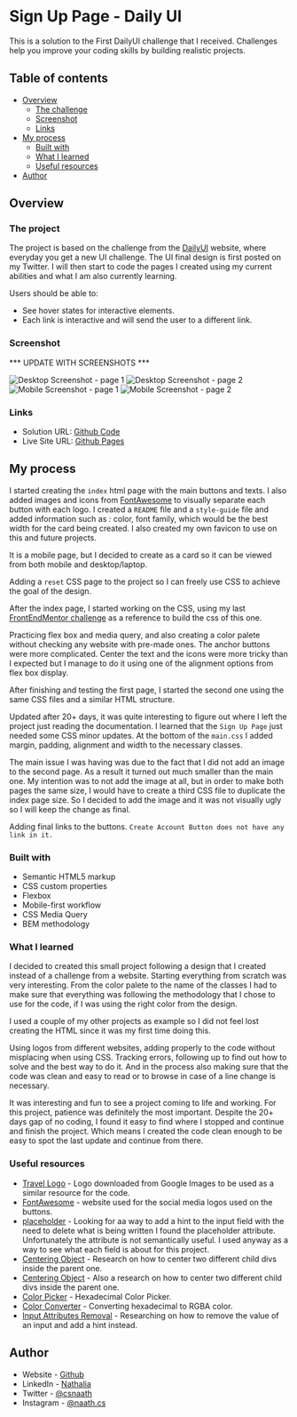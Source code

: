 # Sign Up Page - Daily UI

This is a solution to the First DailyUI challenge that I received. Challenges help you improve your coding skills by building realistic projects.

## Table of contents

- [Overview](#overview)
  - [The challenge](#the-project)
  - [Screenshot](#screenshot)
  - [Links](#links)
- [My process](#my-process)
  - [Built with](#built-with)
  - [What I learned](#what-i-learned)
  - [Useful resources](#useful-resources)
- [Author](#author)


## Overview

### The project

The project is based on the challenge from the [DailyUI](https://www.dailyui.co/) website, where everyday you get a new UI challenge.
The UI final design is first posted on my Twitter. I will then start to code the pages I created using my current abilities and what I am also currently learning.

Users should be able to:

- See hover states for interactive elements.
- Each link is interactive and will send the user to a different link.

### Screenshot
*** UPDATE WITH SCREENSHOTS ***

![Desktop Screenshot - page 1](screenshot/desktop.png)
![Desktop Screenshot - page 2]()
![Mobile Screenshot - page 1](screenshot/mobile.jpeg)
![Mobile Screenshot - page 2]()


### Links

- Solution URL: [Github Code](https://github.com/naathcs/Sign-Up-Pages)
- Live Site URL: [Github Pages](https://naathcs.github.io/Sign-Up-Pages/)

## My process

I started creating the `index` html page with the main buttons and texts. I also added images and icons from [FontAwesome](https://fontawesome.com/) to visually separate each button with each logo.
I created a `README` file and a `style-guide` file and added information such as : color, font family, which would be the best width for the card being created.
I also created my own favicon to use on this and future projects.

It is a mobile page, but I decided to create as a card so it can be viewed from both mobile and desktop/laptop.

Adding a `reset` CSS page to the project so I can freely use CSS to achieve the goal of the design.

After the index page, I started working on the CSS, using my last [FrontEndMentor challenge](https://www.frontendmentor.io/solutions/order-summary-card-solution-ryKGnnOEc) as a reference to build the css of this one.

Practicing flex box and media query, and also creating a color palete without checking any website with pre-made ones.
The anchor buttons were more complicated. Center the text and the icons were more tricky than I expected but I manage to do it using one of the alignment options from flex box display.

After finishing and testing the first page, I started the second one using the same CSS files and a similar HTML structure.

Updated after 20+ days, it was quite interesting to figure out where I left the project just reading the documentation. I learned that the `Sign Up Page` just needed some CSS minor updates. At the bottom of the `main.css` I added margin, padding, alignment and width to the necessary classes.

The main issue I was having was due to the fact that I did not add an image to the second page. As a result it turned out much smaller than the main one. My intention was to not add the image at all, but in order to make both pages the same size, I would have to create a third CSS file to duplicate the index page size. So I decided to add the image and it was not visually ugly so I will keep the change as final.

Adding final links to the buttons.
`Create Account Button does not have any link in it.  `

### Built with

- Semantic HTML5 markup
- CSS custom properties
- Flexbox
- Mobile-first workflow
- CSS Media Query
- BEM methodology

### What I learned

I decided to created this small project following a design that I created instead of a challenge from a website. Starting everything from scratch was very interesting. From the color palete to the name of the classes I had to make sure that everything was following the methodology that I chose to use for the code, if I was using the right color from the design.

I used a couple of my other projects as example so I did not feel lost creating the HTML since it was my first time doing this.

Using logos from different websites, adding properly to the code without misplacing when using CSS. Tracking errors, following up to find out how to solve and the best way to do it. And in the process also making sure that the code was clean and easy to read or to browse in case of a line change is necessary.

It was interesting and fun to see a project coming to life and working. For this project, patience was definitely the most important. Despite the 20+ days gap of no coding, I found it easy to find where I stopped and continue and finish the project. Which means I created the code clean enough to be easy to spot the last update and continue from there.

### Useful resources

- [Travel Logo](https://upload.wikimedia.org/wikipedia/commons/thumb/f/fb/Noun_15537_ccElliotVerhaeren_travel.svg/1200px-Noun_15537_ccElliotVerhaeren_travel.svg.png) - Logo downloaded from Google Images to be used as a similar resource for the code.
- [FontAwesome](https://fontawesome.com/) - website used for the social media logos used on the buttons.
- [placeholder](https://developer.mozilla.org/en-US/docs/Web/HTML/Element/input) - Looking for aa way to add a hint to the input field with the need to delete what is being written I found the placeholder attribute. Unfortunately the attribute is not semantically useful. I used anyway as a way to see what each field is about for this project.
- [Centering Object](https://stackoverflow.com/questions/2812770/add-centered-text-to-the-middle-of-a-horizontal-rule) - Research on how to center two different child divs inside the parent one.
- [Centering Object](https://www.w3schools.com/css/css_align.asp) - Also a research on how to center two different child divs inside the parent one.
- [Color Picker](https://www.google.com/search?q=hex+color+picker&oq=hex+col&aqs=chrome.1.0i67i433j0i433i512j69i57j0i67l3j0i512j69i60.2276j0j1&sourceid=chrome&ie=UTF-8) - Hexadecimal Color Picker.
- [Color Converter](https://rgbacolorpicker.com/hex-to-rgba) - Converting hexadecimal to RGBA color.
- [Input Attributes Removal](https://www.codegrepper.com/code-examples/javascript/remove+input+value) - Researching on how to remove the value of an input and add a hint instead.

## Author

- Website - [Github](https://github.com/naathcs)
- LinkedIn - [Nathalia](https://www.linkedin.com/in/naathcs/)
- Twitter - [@csnaath](https://twitter.com/csnaath)
- Instagram - [@naath.cs](https://instagram.com/naath.cs)
